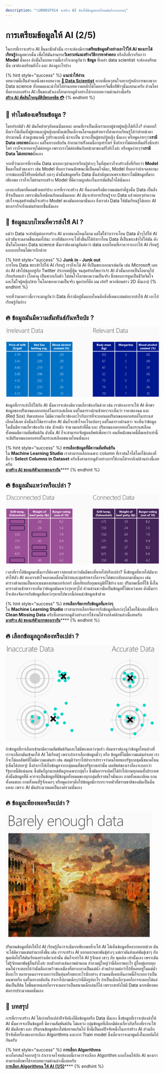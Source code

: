 ```yaml
---
description: "\U0001F914 จะสร้าง AI ต้องใช้ข้อมูลแบบไหนมันถึงจะฉลาดๆ"
---
```


# การเตรียมข้อมูลให้ AI \(2/5\)

ในการที่เราจะสร้าง AI ขึ้นมาซักตัวนั้น เราจะต้องมีการ**เตรียมข้อมูลตัวอย่างเอาไว้ให้ AI ของเราได้เรียนรู้**ข้อมูลพวกนั้น  เพื่อให้มันสามารถ**วิเคราะห์และสร้างวิธีการหาคำตอบ** หรือสิ่งที่เราเรียกว่า **Model** นั่นเอง ดังนั้นในบทความนี้เราก็จะมาดูกันว่า **ข้อมูล** ที่เหล่า data scientist จะต้องเตรียมนั้น เขาต้องเตรียมยังไง และ ต้องดูอะไรบ้าง

{% hint style="success" %}
**แนะนำให้อ่าน**  
บทความนี้เป็นส่วนหนึ่งของบทความ [**👶 Data Scientist**](https://saladpuk.gitbook.io/learn/basic/data-scientist) หากเพื่อนๆสนใจอยากรู้หลักการของพวก Data science ทั้งหมดแนะนำให้ไปอ่านบทความหลักได้โดยการจิ้มชื่อสีฟ้าๆนั้นเลยนะครับ ส่วนใครที่อยากลองสร้าง AI เป็นของตัวเองก็สามารถดูตัวอย่างได้จากบทความด้านล่างนี้ครับ  
[**สร้าง AI ตัดสินใจอนุมัติบัตรเครดิต 💳**](https://saladpuk.gitbook.io/learn/cloud/machine-learning-studio/credit-risk)
{% endhint %}

## 🤔 ทำไมต้องเตรียมข้อมูล ?

โดยปรกติตัว AI มันก็คล้ายๆกับคนนั่นแหละ ตอนที่เราเป็นเด็กเราแยกผู้ชายผู้หญิงได้ยังไง? คำตอบก็คือเราได้เห็นทั้งผู้ชายและผู้หญิงมาตั้งแต่เป็นเด็กจนโตจนสุดท้ายเราก็สามารถเรียนรู้ได้ว่าถ้าหน้าตาประมาณนี้ ส่วนสูงขนาดนี้ รูปร่างแบบนี้ น่าจะเป็น น่าจะเป็นผู้ชาย/ผู้หญิง นั่นเอง หรือพูดง่ายๆว่า**เรามี Data เยอะพอ**นั่นเอง แต่ในทางกลับกัน ถ้าถามว่าฝรั่งคนนี้อายุเท่าไหร่ ซึ่งถ้าเราไม่ค่อยเห็นฝรั่งซักเท่าไหร่ เราก็จะทายอายุไม่ค่อยถูก เพราะเราไม่ค่อยชินกับหน้าตาของฝรั่งยังไงล่ะ หรือพูดง่ายๆว่า**เรามี Data ไม่เยอะพอ**นั่นเอง

จากที่ว่ามาการที่เราเห็น Data มาเยอะๆผ่านการเรียนรู้ต่างๆ ในที่สุดเราก็จะสร้างสิ่งที่เรียกว่า **Model** ขึ้นมาในหัวของเรา เช่น Model ที่บอกว่าคนลักษณะนี้เป็นคนใจดีนะ, Model ที่บอกว่าถ้าเจอสถานะการณ์แบบนี้ให้รีบหนีทันที บลาๆ ดังนั้นข้อมูลหรือ Data นั้นสำคัญมากเพราะข้อเราไม่มีข้อมูลที่มากเพียงพอ เราก็จะไม่สามารถสร้าง Model ที่มีความถูกต้องในการตัดสินใจได้นั่นเอง

เอาละกลับมาที่คอมพิวเตอร์บ้าง การที่เราจะสร้าง AI ที่ฉลาดหรือมีความแม่นยำที่สูงนั้น Data เป็นสิ่งที่จำเป็นมาก เพราะมันก็เหมือนกับคนนั่นแหละ AI มันจะทำการเรียนรู้จาก Data แล้วค่อยๆทำความเข้าใจจนสุดท้ายมันก็จะสร้าง Model ของมันออกมานั่นเอง ยิ่งเราส่ง Data ให้มันเรียนรู้ได้เยอะ AI ของเราก็จะยิ่งแม่นยำมากขึ้นนั่นเอง

## 🤔 ข้อมูลแบบไหนที่ควรส่งให้ AI ?

แม้ว่า Data จะสำคัญต่อการสร้าง AI มากขนาดไหนก็ตาม แต่ไม่ใช่ว่าเราจะโยน Data มั่วๆไปให้ AI แล้วมันจะฉลาดขึ้นเสมอไปนะ บางทีมันอาจจะโง่ยิ่งขึ้นก็ได้ถ้าเราโยน Data ที่เป็นขยะเข้าไปให้มัน ดังนั้นในโลกของ Data science นั้นเราต้องมาดูกันต่อว่า data แบบไหนที่เราควรจะเอาให้ AI เรียนรู้และแบบไหนไม่ควรอีกด้วย

{% hint style="success" %}
**Junk in - Junk out**  
การโยน Data ขยะเข้าไปให้ AI เรียนรู้ เราก็จะได้ AI ที่เป็นขยะออกมาเช่นกัน เช่น Microsoft เคยส่ง AI เข้าไปขลุกอยู่กับ Twitter ประเทศญี่ปุ่น จนสุดท้ายก็พบว่าเจ้า AI ตัวนั้นกลายเป็นโอตาคุไปเรียบร้อยแล้ว \(โอตาคุ เป็นพวกเก็บตัว ไม่สนใจโลกของความเป็นจริง ชื่อชอบการตูนเป็นชีวิตจิตใจ และไม่ใจผู้หญิง/ชาย ในโลกของความเป็นจริง พูดง่ายก็คือ ผม เอ้ย!! พวกนิยมสาว 2D นั่นเอง\)
{% endhint %}

จากที่ว่ามาคราวนี้เราจะมาดูกันว่า Data ที่เรามีอยู่นั้นแบบไหนคือสิ่งที่เหมาะสมต่อการส่งให้ AI เอาไปเรียนรู้กันบ้าง

## 🔥 ข้อมูลมันมีความสัมพันธ์กันหรือป่ะ ?

![](../../.gitbook/assets/image%20%28227%29.png)

ข้อมูลที่เราจะส่งไปให้กับ AI นั้นควรจะต้องมีความเกี่ยวข้องกันด้วย เช่น เราต้องการจะให้ AI ศึกษาข้อมูลของปริมาณแอลกอฮอล์ในกระแสเลือด แต่ในตารางด้านซ้ายเราจะเห็นว่า ราคาของนม และ \(Red Sox\) ทีมเบสบอล ไม่มีความเกี่ยวข้องอะไรกับการที่จะบอกผลปริมาณแอลกอฮอล์ในกระแสเลือดได้เลย ดังนั้นถ้าใช้ตารางซ้าย AI มันก็จะเข้าใจอะไรแปลกๆ แต่ในตารางด้านขวา จะเห็นว่าข้อมูลในนั้นมีความเกี่ยวข้องกับ เช่น น้ำหนัก จำนวนเหล้าที่ดื่ม และ ปริมาณแอลกอฮอล์ในกระแสเลือด ทั้งหมดมีความสัมพันธ์กัน ดังนั้น AI ก็จะสามารถจับคู่ผลลัพท์เพื่อหาว่า คนที่หนักขนาดนี้ดื่มเหล้าเท่านี้จะมีปริมาณแอลกอฮอล์ในกระแสเลือดขนาดไหนนั่นเอง

{% hint style="success" %}
**การเลือกข้อมูลที่มีความสัมพันธ์กัน**  
ใน **Machine Learning Studio** เราสามารถเลือกเฉพาะ column ที่เราสนใจได้โดยใช้กล่องที่ชื่อว่า **Select Columns in Dataset** ครับซึ่งสามารถดูตัวอย่างการใช้งานได้จากลิงค์ด้านล่างนี้เลยครับ  
[**มาสร้าง AI ของแท้ตัวแรกของเรากัน**](https://saladpuk.gitbook.io/learn/cloud/machine-learning-studio/ml101)\*\*\*\*
{% endhint %}

## 🔥 ข้อมูลมันแหว่งหรือเปล่า ?

![](../../.gitbook/assets/image%20%28221%29.png)

เวลาที่เราได้ข้อมูลมานั้นเราก็ต้องตรวจสอบด้วยว่ามันมีของที่หายไปหรือเปล่า? ซึ่งข้อมูลที่หายไปมันจะทำให้ตัว AI ของเราเข้าใจคลาดเคลื่อนได้ง่ายและสุดท้ายเราก็อาจจะได้ขยะกลับออกมานั่นเอง เช่น ตารางด้านบนเป็นคะแนนของแฮมเบอร์เกอร์ เมื่อเทียบกับอุณหภูมิที่ใช้ย่าง และ ปริมาณเนื้อที่ใช้ ซึ่งในตารางด้านซ้ายเราจะเห็นว่าข้อมูลมันแหว่งๆหายๆไป ส่วนด้านขวามือเป็นข้อมูลที่ไม่แหว่งเลย ดังนั้นเราก็จะต้องจัดการกับข้อมูลที่แหว่งๆหายไปพวกนี้ก่อนนำข้อมูลเข้าด้วย

{% hint style="success" %}
**การเลือกจัดการกับข้อมูลที่แหว่งๆ**  
ใน **Machine Learning Studio** เราสามารถเลือกจัดการกับข้อมูลที่แหว่งๆได้โดยใช้กล่องที่ชื่อว่า **Clean Missing Data** ครับซึ่งสามารถดูตัวอย่างการใช้งานได้จากลิงค์ด้านล่างนี้เลยครับ  
[**มาสร้าง AI ของแท้ตัวแรกของเรากัน**](https://saladpuk.gitbook.io/learn/cloud/machine-learning-studio/ml101)\*\*\*\*
{% endhint %}

## 🔥 เลือกข้อมูลถูกต้องหรือเปล่า ?

![](../../.gitbook/assets/image%20%28471%29.png)

ถ้าข้อมูลที่เราเลือกเข้ามามีความสัมพันธ์กันและไม่มีของแหว่งๆแล้ว ถัดมาเราต้องดูว่าข้อมูลไหนบ้างที่เราจะเลือกมันเข้ามาให้ AI ได้เรียนรู้ เพราะถ้าเราเลือกข้อมูลมั่วๆ หรือ ข้อมูลที่ไม่มีความแม่นยำเลย เราก็จะได้ผลลัพท์ที่ไม่มีความแม่นยำ เช่น สมมุติว่าเราไปทำการสำรวจว่าคนไทยชอบรัฐบาลชุดนี้ขนาดไหน \(เห็นได้บ่อยๆ\) ซึ่งถ้าเราไปเก็บข้อมูลจากกลุ่มคนที่ชอบรัฐบาลเท่านั้น ผลลัพท์ของเราก็คงจะบอกว่า รัฐบาลนี้ดีแน่นอน ซึ่งมันก็ถูกนะแต่มันถูกเฉพาะกลุ่มไง ซึ่งมันอาจจะผิดก็ได้ถ้าไปถามทุกคนทั้งประเทศ ดังนั้นข้อมูลที่ดี ควรจะเป็นข้อมูลที่มีข้อมูลทั้งหมดของทุกกลุ่มที่เราสนใจนั่นเอง ถามทั้งคนเกลียด ถามทั้งคนชอบ ถามทั้งคนที่รู้จักเฉยๆ หรือพูดง่ายๆคือให้ข้อมูลมีการกระจายตัวที่ธรรมชาติของมันเป็นนั่นแหละ เพราะ AI มันประมวลผลเป็นองค์รวมนั่นเอง

## 🔥 ข้อมูลเพียงพอหรือเปล่า ?

![](../../.gitbook/assets/image%20%28132%29.png)

ปริมาณข้อมูลที่ส่งให้ไป AI เรียนรู้ก็ควรจะมีมากเพียงพอที่จะให้ AI ได้เห็นข้อมูลที่หลากหลายด้วย มันจะได้มีความแม่นยำมากยิ่งขึ้น เช่น เราจะสร้าง AI แยกแยะหมาพันธุ์ต่างๆ แต่เราดันส่งแค่พันธุ์เชาๆ กับ พุดเดิลไปให้มันเรียนอย่างเดียวเท่านั้น มันก็จะทำให้ AI รู้จักแค่ เชาๆ กับ พุดเดิล เท่านั้นเอง เพราะมันไม่รู้จักหมาพันธุ์อื่นยังไงล่ะ ยกตัวอย่างเช่นภาพด้านบน ถ้าถามผู้ใหญ่ว่านี่คือภาพอะไร ผู้ใหญ่แทบทุกคนก็น่าจะตอบได้ว่านั่นคือภาพวิวของเมืองที่ตรงกลางเป็นแม่น้ำ ส่วนถ้าถามต่อว่าไอ้ที่ลอยอยู่ในแม่น้ำคืออะไร หลายๆคนอาจจะบอกว่าเป็นทุ่นหรือขยะอะไรซักอย่าง ส่วนคนที่เคยเห็นภาพนี้ก็จะบอกว่าเป็นคนพายเรือ แต่ในทางกลับกัน ถ้าเราไปถามเด็กๆว่านี่คือรูปอะไร ถ้าเป็นเด็กเล็กๆเลยก็อาจจะตอบได้แค่มันเป็นสีส้ม โตขึ้นมาหน่อยก็อาจจะตอบว่าเป็นสนามเด็กเล่นก็ได้ เพราะเขายังไม่มี Data มากเพียงพอต่อการประมวลผลนั่นเอง

## 🎯 บทสรุป

การที่เราจะสร้าง AI ได้เก่งหรือเปล่าปัจจัยนึงก็คือข้อมูลหรือ Data นั่นเอง ซึ่งข้อมูลที่เราจะต้องส่งให้ AI นั้นควรจะเป็นข้อมูลที่ มีความสัมพันธ์กัน ไม่แหว่ง กลุ่มข้อมูลที่เลือกมีต้องเกี่ยวกับเรื่องที่เราจะให้ AI มันศึกษา และ ปริมาณข้อมูลต้องไม่น้อยจนเกินไป ซึ่งนี่เป็นแค่ปัจจัยหนึ่งในการสร้าง AI ส่วนอีกปัจจัยคือเรื่องของการเลือก Algorithms และการ Train model ซึ่งเดี๋ยวเราจะมาพูดถึงในบทถัดไปกันครับ

{% hint style="success" %}
**การเลือก Algorithms**  
หากใครสนใจอยากรู้ว่า ถ้าเราเจอโจทย์แบบนี้เราควรจะเลือก Algorithm แบบไหนให้กับ AI ของเรา สามารถศึกษาได้จากบทความด้านล่างนี้เลยครับ  
[**การเลือก Algorithms ให้ AI \(1/5\)**](https://saladpuk.gitbook.io/learn/basic/data-scientist/algorithms-category)\*\*\*\*
{% endhint %}

